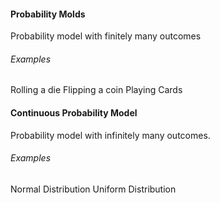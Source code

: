 #### Probability Molds
Probability model with finitely many outcomes

###### Examples 
Rolling a die
Flipping a coin
Playing Cards

#### Continuous Probability Model
Probability model with infinitely many outcomes.

###### Examples 
Normal Distribution
Uniform Distribution


